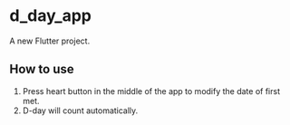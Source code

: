 # d_day_app

A new Flutter project.

## How to use

1. Press heart button in the middle of the app to modify the date of first met. 
2. D-day will count automatically.